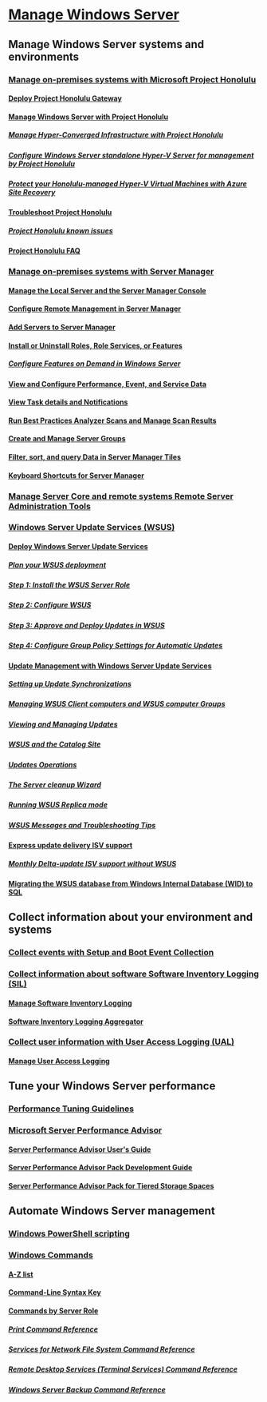 # [Manage Windows Server](manage-windows-server.md)
## Manage Windows Server systems and environments
### [Manage on-premises systems with Microsoft Project Honolulu](../manage/honolulu/honolulu-overview.md)
#### [Deploy Project Honolulu Gateway](../manage/honolulu/deployment-guide.md)
#### [Manage Windows Server with Project Honolulu](../manage/honolulu/honolulu-manage.md) 
##### [Manage Hyper-Converged Infrastructure with Project Honolulu](../manage/honolulu/honolulu-manage-hci.md)
##### [Configure Windows Server standalone Hyper-V Server for management by Project Honolulu](../manage/honolulu/honolulu-standalone-hyper-v.md) 
##### [Protect your Honolulu-managed Hyper-V Virtual Machines with Azure Site Recovery](../manage/honolulu/honolulu-and-asr.md) 
#### [Troubleshoot Project Honolulu](../manage/honolulu/honolulu-troubleshoot.md) 
##### [Project Honolulu known issues](../manage/honolulu/honolulu-known-issues.md)
#### [Project Honolulu FAQ](../manage/honolulu/honolulu-faq.md)
### [Manage on-premises systems with Server Manager](server-manager/server-manager.md)
#### [Manage the Local Server and the Server Manager Console](server-manager/manage-the-local-server-and-the-server-manager-console.md)
#### [Configure Remote Management in Server Manager](server-manager/configure-remote-management-in-server-manager.md)
#### [Add Servers to Server Manager](server-manager/add-servers-to-server-manager.md)
#### [Install or Uninstall Roles, Role Services, or Features](server-manager/install-or-uninstall-roles-role-services-or-features.md)
##### [Configure Features on Demand in Windows Server](server-manager/configure-features-on-demand-in-windows-server.md)
#### [View and Configure Performance, Event, and Service Data](server-manager/view-and-configure-performance-event-and-service-data.md)
#### [View Task details and Notifications](server-manager/view-task-details-and-notifications.md)
#### [Run Best Practices Analyzer Scans and Manage Scan Results](server-manager/run-best-practices-analyzer-scans-and-manage-scan-results.md)
#### [Create and Manage Server Groups](server-manager/create-and-manage-server-groups.md)
#### [Filter, sort, and query Data in Server Manager Tiles](server-manager/filter-sort-and-query-data-in-server-manager-tiles.md)
#### [Keyboard Shortcuts for Server Manager](server-manager/keyboard-shortcuts-for-server-manager.md)
### [Manage Server Core and remote systems Remote Server Administration Tools](../remote/remote-server-administration-tools.md)
### [Windows Server Update Services (WSUS)](windows-server-update-services/get-started/windows-server-update-services-wsus.md)
#### [Deploy Windows Server Update Services](windows-server-update-services/deploy/deploy-windows-server-update-services.md)
##### [Plan your WSUS deployment](windows-server-update-services/plan/plan-your-wsus-deployment.md)
##### [Step 1: Install the WSUS Server Role](windows-server-update-services/deploy/1-install-the-wsus-server-role.md)
##### [Step 2: Configure WSUS](windows-server-update-services/deploy/2-configure-wsus.md)
##### [Step 3: Approve and Deploy Updates in WSUS](windows-server-update-services/deploy/3-approve-and-deploy-updates-in-wsus.md)
##### [Step 4: Configure Group Policy Settings for Automatic Updates](windows-server-update-services/deploy/4-configure-group-policy-settings-for-automatic-updates.md)
#### [Update Management with Windows Server Update Services](windows-server-update-services/manage/update-management-with-windows-server-update-services.md)
##### [Setting up Update Synchronizations](windows-server-update-services/manage/setting-up-update-synchronizations.md)
##### [Managing WSUS Client computers and WSUS computer Groups](windows-server-update-services/manage/managing-wsus-client-computers-and-wsus-computer-groups.md)
##### [Viewing and Managing Updates](windows-server-update-services/manage/viewing-and-managing-updates.md)
##### [WSUS and the Catalog Site](windows-server-update-services/manage/wsus-and-the-catalog-site.md)
##### [Updates Operations](windows-server-update-services/manage/updates-operations.md)
##### [The Server cleanup Wizard](windows-server-update-services/manage/the-server-cleanup-wizard.md)
##### [Running WSUS Replica mode](windows-server-update-services/manage/running-wsus-replica-mode.md)
##### [WSUS Messages and Troubleshooting Tips](windows-server-update-services/manage/wsus-messages-and-troubleshooting-tips.md)
#### [Express update delivery ISV support](windows-server-update-services/deploy/express-update-delivery-isv-support.md)
##### [Monthly Delta-update ISV support without WSUS](windows-server-update-services/deploy/monthly-delta-update-isv-support-without-WSUS.md)
#### [Migrating the WSUS database from Windows Internal Database (WID) to SQL](windows-server-update-services/manage/wid-to-sql-migration.md)

## Collect information about your environment and systems
### [Collect events with Setup and Boot Event Collection](Get-started-with-Setup-and-Boot-Event-Collection.md)
### [Collect information about software Software Inventory Logging (SIL)](software-inventory-logging/get-started-with-software-inventory-logging.md)
#### [Manage Software Inventory Logging](software-inventory-logging/manage-software-inventory-logging.md)
#### [Software Inventory Logging Aggregator](software-inventory-logging/software-inventory-logging-aggregator.md)
### [Collect user information with User Access Logging (UAL)](user-access-logging/get-started-with-user-access-logging.md)
#### [Manage User Access Logging](user-access-logging/manage-user-access-logging.md)

## Tune your Windows Server performance
### [Performance Tuning Guidelines](performance-tuning/index.md) 
### [Microsoft Server Performance Advisor](server-performance-advisor/microsoft-server-performance-advisor.md)
#### [Server Performance Advisor User's Guide](server-performance-advisor/server-performance-advisor-users-guide.md)
#### [Server Performance Advisor Pack Development Guide](server-performance-advisor/server-performance-advisor-pack-development-guide.md)
#### [Server Performance Advisor Pack for Tiered Storage Spaces](server-performance-advisor/server-performance-advisor-pack-for-tiered-storage-spaces.md)

## Automate Windows Server management
### [Windows PowerShell scripting](/powershell/scripting/powershell-scripting?view=powershell-5.1)
### [Windows Commands](windows-commands/windows-commands.md)
#### [A-Z list](windows-commands/a-z-list.md)
#### [Command-Line Syntax Key](windows-commands/command-line-syntax-key.md)
#### [Commands by Server Role](windows-commands/commands-by-server-role.md)
##### [Print Command Reference](windows-commands/print-command-reference.md)
##### [Services for Network File System Command Reference](windows-commands/services-for-network-file-system-command-reference.md)
##### [Remote Desktop Services (Terminal Services) Command Reference](windows-commands/remote-desktop-services-terminal-services-command-reference.md)
##### [Windows Server Backup Command Reference](windows-commands/windows-server-backup-command-reference.md)